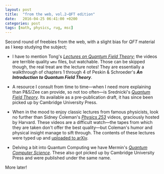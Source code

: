 ```yaml
---
layout: post
title:  "from the web, vol.2—QFT edition"
date:   2016-04-25 06:41:00 +0200
categories: post
tags: [math, physics, rug, msc]
---
```


Second round of freebies from the web, with a slight bias for *QFT* material as I keep studying the subject;

- I have to mention Tong's [*Lectures on Quantum Field Theory*](http://www.damtp.cam.ac.uk/user/tong/qft.html); the videos are terrible quality `wmv` files, but watchable. Those can be skipped though, the real treat are the lecture notes! They are essentially a walkthrough of chapters 1 through 4 of Peskin & Schroeder's ***An Introduction to Quantum Field Theory***.

- A resource I consult from time to time—when I need more explaining than P&S/Zee can provide, so not too often—is  Srednicki's [*Quantum Field Theory*](http://web.physics.ucsb.edu/~mark/qft.html). Its available as a pre-publication draft, it has since been picked up by Cambridge University Press.

- When in the mood to enjoy classic lectures from famous physicists, look no further than Sidney Coleman's [*Physics 253*](https://www.physics.harvard.edu/events/videos/Phys253) videos, graciously hosted by Harvard. These videos are a difficult watch—the tapes from which they are taken don't offer the best quality—but Coleman's humor and physical insight manage to sift through. The contents of these lectures were typed up and [uploaded to arXiv](https://arxiv.org/abs/1110.5013).

- Delving a bit into Quantum Computing we have Mermin's [*Quantum Computer Science*](http://www.lassp.cornell.edu/mermin/qcomp/CS483.html). These also got picked up by Cambridge University Press and were published under the same name.

More later!
